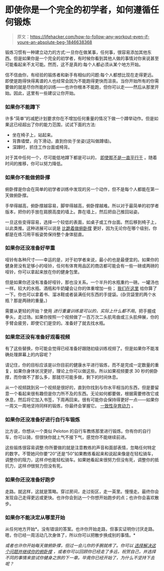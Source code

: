 # 即使你是一个完全的初学者，如何遵循任何锻炼

> 原文：<https://lifehacker.com/how-to-follow-any-workout-even-if-youre-an-absolute-beg-1846638368>

锻炼习惯有一种建立动力的方式:一旦你在做某事，任何事，很容易添加其他东西。但是如果你是一个完全的初学者，有时候你看到其他人做的事情对你来说甚至可能看起来不太可能。然而，这不是真的:每个人都必须从某个地方开始。



信不信由你，有经验的锻炼者和新手有相似的问题:每个人都想比现在走得更远。即使是跑得快得离谱的人也经常会因为不能跑得更快而沮丧。当你开始所有的你需要做的就是尽你所能的训练——也许你根本不能跑，但你可以走——然后从那里开始。因此，这里有一些建议让你开始。

### 如果你不能蹲下

许多“简单”的减肥计划要求你在不增加任何重量的情况下做一个蹲举动作。但是如果这已经超出了你的能力范围，试试下面的方法:

*   坐在椅子上，站起来。
*   背靠墙壁，向下滑动，直到你处于坐姿(这叫做蹲墙)。
*   深蹲时，抓住工作台面或椅背。

对于其中任何一个，尽可能低地蹲下都是可以的， [即使那不是一直平行于](https://lifehacker.com/how-deep-should-you-squat-1841473363) 。随着时间的推移，你可以努力降低。

### 如果你不能做俯卧撑

俯卧撑是你会在简单的初学者训练中发现的另一个动作，但不是每个人都能在第一天做俯卧撑。

手举得越高，俯卧撑越容易，脚举得越高，俯卧撑越难。所以对于最简单的初学者版本，把你的手放在肩膀高度的墙上。靠在墙上，然后把自己推回站姿。

一旦这些变得容易，选择一个较低的表面，如桌子或工作台面。然后移到椅子上，以此类推。这种进展可以说是 [比跪着做俯卧撑](https://lifehacker.com/how-to-work-up-to-full-push-ups-without-starting-from-y-1718034181) 更好，因为无论你在哪个级别，你都是在练习用平板姿势保持整个身体挺直。

### 如果你还没准备好举重

哑铃有各种尺寸——幸运的是，对于初学者来说，最小的也是最便宜的。如果你的健身房没有足够小的哑铃，任何有体育用品区的商店都可能会有一些一磅或两磅的哑铃，你可以拿起来放在你的健身包里。

但是如果你还没有准备好哑铃，那也没关系。一个半升的水瓶重约一磅。一罐汤也一样。较大的水瓶、酒瓶和牛奶罐会让你的体重增加一些； [我们在这里](https://lifehacker.com/how-to-use-water-jugs-as-weights-1844016823) 给你算了一下。你也可以拿着书、溜冰鞋或者装满任何东西的手提袋。(杂货袋里的两个水瓶？那是两磅的重量。)

需要从更轻的开始？使用 *进行重量训练是可以的，实际上什么都不用*。把手握成拳头，走过场。如果你按照一个视频做了一百万次二头肌弯曲或三头肌伸展，你的手臂会疲劳，即使它们是空的。准备好了就去找水瓶。

### 如果您还没有准备好观看视频

有了这些替换，你可能会觉得已经准备好跟随初级训练视频了。但是如果你不能准确处理屏幕上的内容呢？

请记住，你的目标应该是以你目前的健康水平进行锻炼，而不是完成一定数量的重复，如果你身体状况更好，理论上你可以做这些。所以如果视频要求 30 秒的俯卧撑，而你做不了那么多，那就尽可能多做，剩下的时间休息。

从一个视频跳到另一个视频是很好的，直到你找到与你水平相当的东西，但是要留意一个看起来很有趣但是你力所不及的东西。无论如何都要做，根据需要修改它或休息，然后将它加入书签，下周再回来。很有可能你会保持得更好一点——如果你一周又一周地坚持同样的锻炼，你最终会掌握它。 [一致性孕育动力](https://lifehacker.com/consistency-is-the-solution-to-most-of-your-fitness-pro-1845417358) 。

### **如果你还没准备好进行自行车锻炼**

比方说，你想从一个类似 Peloton 的自行车教练那里进行锻炼。你有你的自行车，你可以骑，但很快你就上气不接下气，感觉你不能继续前进。

这些锻炼很容易调整:你所要做的就是注意教练的声音和面部表情，忽略任何特定的数字。不管她问你要“20”还是“50”如果教练看起来和说起来像是在轻松骑车，调整你的阻力，这样*你*也能轻松骑车。如果她看起来很努力但没有死，调整你的抵抗力，这样*你*很努力但没有死。

### 如果你还没准备好跑步

走路。就这样，这就是策略。穿过房间，走过街区，走一英里。慢慢走。最终你会发现自己走得更远或更快。也许你会到达一个你想开始跑步的点；也许你会喜欢散步。

### 如果你不能决定从哪里开始

从任何地方开始*。没有错误的答案。也许你开始走路，但事实证明你讨厌走路。嗯，你已经一周活动几次身体了，所以你可以把散步换成别的事情。*

*或者也许你开始每天做俯卧撑，但过一会儿你的手腕就疼了。你可以 [选择解决这个问题并继续你的俯卧撑](https://vitals.lifehacker.com/what-to-do-if-push-ups-hurt-your-wrists-1716150180) ，或者你可以回顾你已经走了多远，祝贺自己，并选择不同的事情来尝试你健身之旅的下一章。毕竟你已经开始了，为什么不坚持下去呢？*
